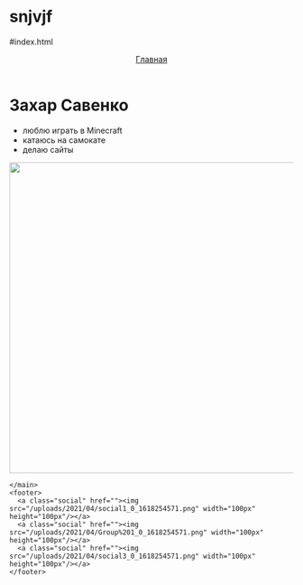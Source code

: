 # snjvjf
#index.html
<html>
  <head>
    <title>Обо мне</title>
    <link rel="stylesheet" href="style.css"/>
  </head>
  <body>
    <header>
      <a class="link-header" href=" https://zahar2017saven.github.io/portfolio/">Главная</a>
    </header>
    <main>
      <h1>Захар Савенко</h1>
      <ul>
        <li>люблю играть в Minecraft</li>
        <li>катаюсь на самокате</li>
        <li>делаю сайты</li>
      </ul>
      <img src="/uploads/2021/04/sky-1871753_1280%201_0_1618254989.png" width="830px" height="550px"/>
      
    </main>
    <footer>
      <a class="social" href=""><img src="/uploads/2021/04/social1_0_1618254571.png" width="100px" height="100px"/></a>
      <a class="social" href=""><img src="/uploads/2021/04/Group%201_0_1618254571.png" width="100px" height="100px"/></a>
      <a class="social" href=""><img src="/uploads/2021/04/social3_0_1618254571.png" width="100px" height="100px"/></a>
    </footer>
  </body>
</html>
